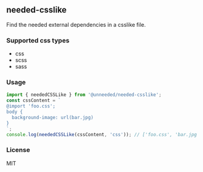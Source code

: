 ## needed-csslike

Find the needed external dependencies in a csslike file.

### Supported css types

- css
- scss
- sass

### Usage
```js
import { neededCSSLike } from '@unneeded/needed-csslike';
const cssContent = `
@import 'foo.css';
body {
  background-image: url(bar.jpg)
}
`;
console.log(neededCSSLike(cssContent, 'css')); // ['foo.css', 'bar.jpg']
```

### License
MIT